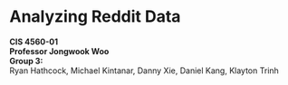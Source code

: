 # Analyzing Reddit Data
**CIS 4560-01** <br />
**Professor Jongwook Woo** <br />
**Group 3:** <br />
Ryan Hathcock, Michael Kintanar, Danny Xie, Daniel Kang, Klayton Trinh <br />
